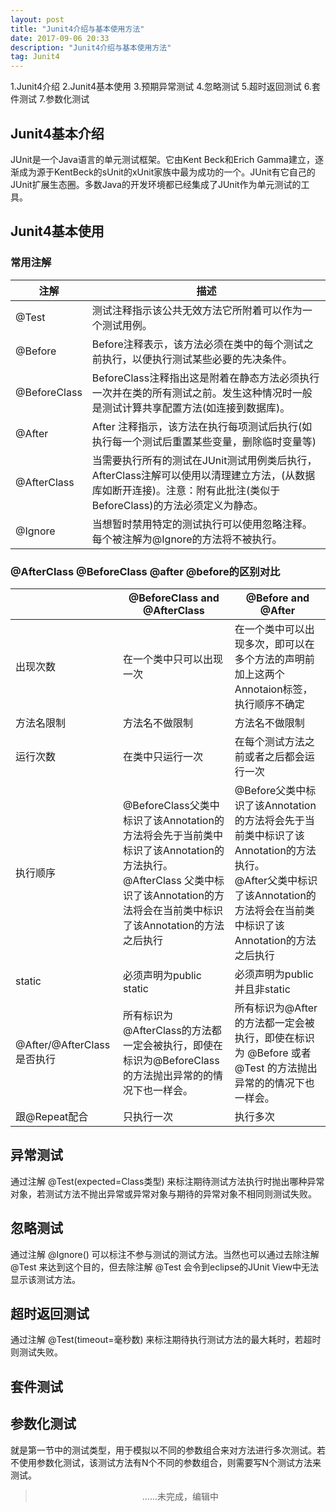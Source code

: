 ```yaml
---
layout: post
title: "Junit4介绍与基本使用方法"
date: 2017-09-06 20:33
description: "Junit4介绍与基本使用方法"
tag: Junit4
---  
```


1.Junit4介绍
2.Junit4基本使用
3.预期异常测试
4.忽略测试
5.超时返回测试
6.套件测试
7.参数化测试


## Junit4基本介绍
JUnit是一个Java语言的单元测试框架。它由Kent Beck和Erich Gamma建立，逐渐成为源于KentBeck的sUnit的xUnit家族中最为成功的一个。JUnit有它自己的JUnit扩展生态圈。多数Java的开发环境都已经集成了JUnit作为单元测试的工具。

## Junit4基本使用
### 常用注解

|注解|描述|
|----|----|
|@Test|测试注释指示该公共无效方法它所附着可以作为一个测试用例。|
|@Before|Before注释表示，该方法必须在类中的每个测试之前执行，以便执行测试某些必要的先决条件。|
|@BeforeClass|BeforeClass注释指出这是附着在静态方法必须执行一次并在类的所有测试之前。发生这种情况时一般是测试计算共享配置方法(如连接到数据库)。|
|@After|After 注释指示，该方法在执行每项测试后执行(如执行每一个测试后重置某些变量，删除临时变量等)|
|@AfterClass|当需要执行所有的测试在JUnit测试用例类后执行，AfterClass注解可以使用以清理建立方法，(从数据库如断开连接)。注意：附有此批注(类似于BeforeClass)的方法必须定义为静态。|
|@Ignore|当想暂时禁用特定的测试执行可以使用忽略注释。每个被注解为@Ignore的方法将不被执行。| 

### @AfterClass @BeforeClass @after @before的区别对比

|            |@BeforeClass and @AfterClass|@Before and @After|
|------------|----------------------------|------------------|
|出现次数|在一个类中只可以出现一次|在一个类中可以出现多次，即可以在多个方法的声明前加上这两个Annotaion标签，执行顺序不确定|
|方法名限制|方法名不做限制|方法名不做限制|
|运行次数|在类中只运行一次|在每个测试方法之前或者之后都会运行一次|
|执行顺序|@BeforeClass父类中标识了该Annotation的方法将会先于当前类中标识了该Annotation的方法执行。<br>@AfterClass 父类中标识了该Annotation的方法将会在当前类中标识了该Annotation的方法之后执行|@Before父类中标识了该Annotation的方法将会先于当前类中标识了该Annotation的方法执行。<br>@After父类中标识了该Annotation的方法将会在当前类中标识了该Annotation的方法之后执行|
static|必须声明为public static|必须声明为public 并且非static
@After/@AfterClass是否执行|所有标识为@AfterClass的方法都一定会被执行，即使在标识为@BeforeClass的方法抛出异常的的情况下也一样会。|所有标识为@After 的方法都一定会被执行，即使在标识为 @Before 或者 @Test 的方法抛出异常的的情况下也一样会。|
跟@Repeat配合|只执行一次|执行多次|

## 异常测试
通过注解 @Test(expected=Class类型) 来标注期待测试方法执行时抛出哪种异常对象，若测试方法不抛出异常或异常对象与期待的异常对象不相同则测试失败。

## 忽略测试
通过注解 @Ignore() 可以标注不参与测试的测试方法。当然也可以通过去除注解 @Test 来达到这个目的，但去除注解 @Test 会令到eclipse的JUnit View中无法显示该测试方法。

## 超时返回测试
 通过注解 @Test(timeout=毫秒数) 来标注期待执行测试方法的最大耗时，若超时则测试失败。
 
## 套件测试

## 参数化测试
就是第一节中的测试类型，用于模拟以不同的参数组合来对方法进行多次测试。若不使用参数化测试，该测试方法有N个不同的参数组合，则需要写N个测试方法来测试。


> <div align=center>......未完成，编辑中</div>

